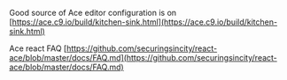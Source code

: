 Good source of Ace editor configuration is on [https://ace.c9.io/build/kitchen-sink.html](https://ace.c9.io/build/kitchen-sink.html)

Ace react FAQ [https://github.com/securingsincity/react-ace/blob/master/docs/FAQ.md](https://github.com/securingsincity/react-ace/blob/master/docs/FAQ.md)
